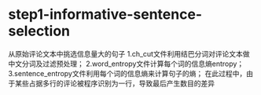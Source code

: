 # step1-informative-sentence-selection
从原始评论文本中挑选信息量大的句子
1.ch_cut文件利用结巴分词对评论文本做中文分词及过滤预处理；
2.word_entropy文件计算每个词的信息熵entropy；
3.sentence_entropy文件利用每个词的信息熵来计算句子的熵；
  在此过程中，由于某些占据多行的评论被程序识别为一行，导致最后产生数目的差异

